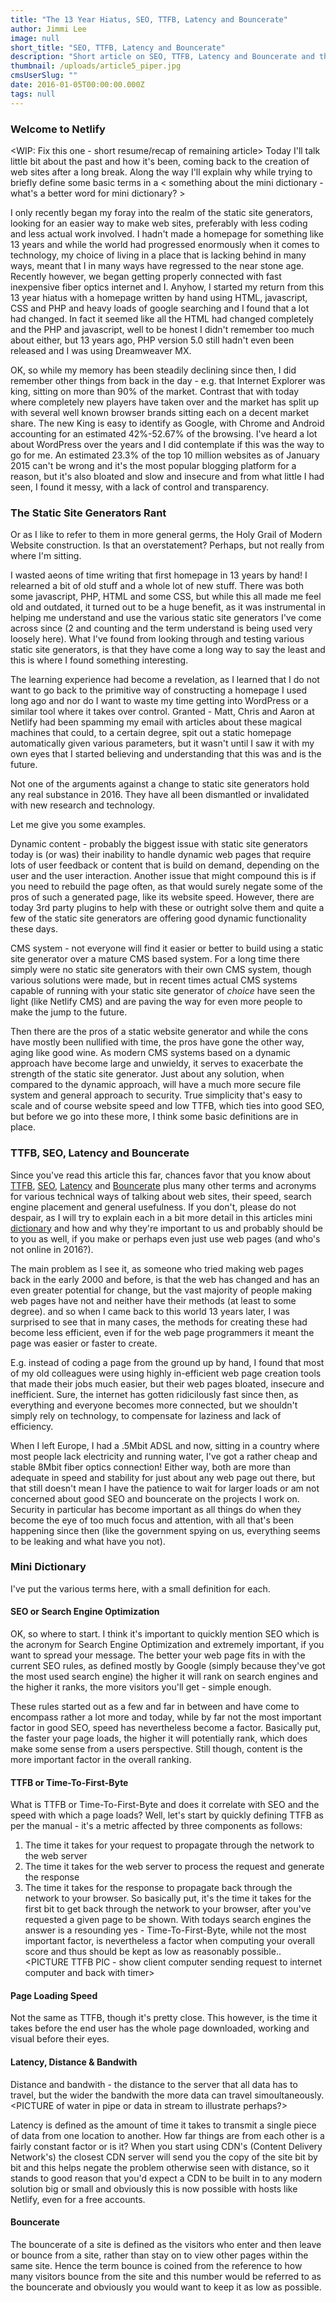 ```yaml
---
title: "The 13 Year Hiatus, SEO, TTFB, Latency and Bouncerate"
author: Jimmi Lee
image: null
short_title: "SEO, TTFB, Latency and Bouncerate"
description: "Short article on SEO, TTFB, Latency and Bouncerate and the past 13 years of change"
thumbnail: /uploads/article5_piper.jpg
cmsUserSlug: ""
date: 2016-01-05T00:00:00.000Z
tags: null
---
```


### **Welcome to Netlify**
<WIP: Fix this one - short resume/recap of remaining article>
Today I'll talk little bit about the past and how it's been, coming back to the creation of web sites after a long break. Along the way I'll explain why while trying to briefly define some basic terms in a < something about the mini dictionary - what's a better word for mini dictionary? >

I only recently began my foray into the realm of the static site generators, looking for an easier way to make web sites, preferably with less coding and less actual work involved.
I hadn't made a homepage for something like 13 years and while the world had progressed enormously when it comes to technology, my choice of living in a place that is lacking behind in many ways, meant that I in many ways have regressed to the near stone age. Recently however, we began getting properly connected with fast inexpensive fiber optics internet and I. Anyhow, I started my return from this 13 year hiatus with a homepage written by hand using HTML, javascript, CSS and PHP and heavy loads of google searching and I found that a lot had changed. In fact it seemed like all the HTML had changed completely and the PHP and javascript, well to be honest I didn't remember too much about either, but 13 years ago, PHP version 5.0 still hadn't even been released and I was using Dreamweaver MX. 

OK, so while my memory has been steadily declining since then, I did remember other things from back in the day - e.g. that Internet Explorer was king, sitting on more than 90% of the market. Contrast that with today where completely new players have taken over and the market has split up with several well known browser brands sitting each on a decent market share. The new King is easy to identify as Google, with Chrome and Android accounting for an estimated 42%-52.67% of the browsing. I've heard a lot about WordPress over the years and I did contemplate if this was the way to go for me. An estimated 23.3% of the top 10 million websites as of January 2015 can't be wrong and it's the most popular blogging platform for a reason, but it's also bloated and slow and insecure and from what little I had seen, I found it messy, with a lack of control and transparency.

### The Static Site Generators Rant 
Or as I like to refer to them in more general germs, the Holy Grail of Modern Website construction. Is that an overstatement? Perhaps, but not really from where I'm sitting.

I wasted aeons of time writing that first homepage in 13 years by hand! I relearned a bit of old stuff and a whole lot of new stuff. There was both some javascript, PHP, HTML and some CSS, but while this all made me feel old and outdated, it turned out to be a huge benefit, as it was instrumental in helping me understand and use the various static site generators I've come across since (2 and counting and the term understand is being used very loosely here). What I've found from looking through and testing various static site generators, is that they have come a long way to say the least and this is where I found something interesting. 

The learning experience had become a revelation, as I learned that I do not want to go back to the primitive way of constructing a homepage I used long ago and nor do I want to waste my time getting into WordPress or a similar tool where it takes over control. Granted - Matt, Chris and Aaron at Netlify had been spamming my email with articles about these magical machines that could, to a certain degree, spit out a static homepage automatically given various parameters, but it wasn't until I saw it with my own eyes that I started believing and understanding that this was and is the future. 

Not one of the arguments against a change to static site generators hold any real substance in 2016. They have all been dismantled or invalidated with new research and technology. 

Let me give you some examples.

Dynamic content - probably the biggest issue with static site generators today is (or was) their inability to handle dynamic web pages that require lots of user feedback or content that is build on demand, depending on the user and the user interaction. Another issue that might compound this is if you need to rebuild the page often, as that would surely negate some of the pros of such a generated page, like its website speed. However, there are today 3rd party plugins to help with these or outright solve them and quite a few of the static site generators are offering good dynamic functionality these days. <NAME A FEW ENGINES WITH DYNAMIC FUNCIONALITY>

CMS system - not everyone will find it easier or better to build using a static site generator over a mature CMS based system. For a long time there simply were no static site generators with their own CMS system, though various solutions were made, but in recent times actual CMS systems capable of running with your static site generator of *choice* have seen the light (like Netlify CMS) and are paving the way for even more people to make the jump to the future.

<!--FOLLOWING PHRASE NEED CLARIFICATION-->

Then there are the pros of a static website generator and while the cons have mostly been nullified with time, the pros have gone the other way, aging like good wine. As modern CMS systems based on a dynamic approach have become large and unwieldy, it serves to exacerbate the strength of the static site generator. Just about any solution, when compared to the dynamic approach, will have a much more secure file system and general approach to security. True simplicity that's easy to scale and of course website speed and low TTFB, which ties into good SEO, but before we go into these more, I think some basic definitions are in place.

### TTFB, SEO, Latency and Bouncerate
Since you've read this article this far, chances favor that you know about [TTFB](#TTFB), [SEO](#SEO), [Latency](#latency) and [Bouncerate](#Bouncerate) plus many other terms and acronyms for various technical ways of talking about web sites, their speed, search engine placement and general usefulness. If you don't, please do not despair, as I will try to explain each in a bit more detail in this articles mini [dictionary](#dictionary) and how and why they're important to us and probably should be to you as well, if you make or perhaps even just use web pages (and who's not online in 2016?).

The main problem as I see it, as someone who tried making web pages back in the early 2000 and before, is that the web has changed and has an even greater potential for change, but the vast majority of people making web pages have not and neither have their methods (at least to some degree).
 and so when I came back to this world 13 years later, I was surprised to see that in many cases, the methods for creating these had become less efficient, even if for the web page programmers it meant the page was easier or faster to create. 

E.g. instead of coding a page from the ground up by hand, I found that most of my old colleagues were using highly in-efficient web page creation tools that made their jobs much easier, but their web pages bloated, insecure and inefficient.  Sure, the internet has gotten ridicilously fast since then, as everything and everyone becomes more connected, but we shouldn't simply rely on technology, to compensate for laziness and lack of efficiency.  

When I left Europe, I had a .5Mbit ADSL and now, sitting in a country where most people lack electricity and running water, I've got a rather cheap and stable 8Mbit fiber optics connection! Either way, both are more than adequate in speed and stability for just about any web page out there, but that still doesn't mean I have the patience to wait for larger loads or am not concerned about good SEO and bouncerate on the projects I work on.  Security in particular has become important as all things do when they become the eye of too much focus and attention, with all that's been happening since then (like the government spying on us, everything seems to be leaking and what have you not).

### Mini Dictionary
<a id="#dictionary"></a>

I've put the various terms here, with a small definition for each.

#### SEO or Search Engine Optimization
<a id="#SEO"></a>

OK, so where to start.  I think it's important to quickly mention SEO which is the acronym for Search Engine Optimization and extremely important, if you want to spread your message. The better your web page fits in with the current SEO rules, as defined mostly by Google (simply because they've got the most used search engine) the higher it will rank on search engines and the higher it ranks, the more visitors you'll get - simple enough.

These rules started out as a few and far in between and have come to encompass rather a lot more and today, while by far not the most important factor in good SEO, speed has nevertheless become a factor. Basically put, the faster your page loads, the higher it will potentially rank, which does make some sense from a users perspective. Still though, content is the more important factor in the overall ranking.
<!--PICTURE SEO PIC: LIST?-->

#### TTFB or Time-To-First-Byte
<a id="#TTFB"></a>

What is TTFB or Time-To-First-Byte and does it correlate with SEO and the speed with which a page loads?
Well, let's start by quickly defining TTFB as per the manual - it's a metric affected by three components as follows:
1. The time it takes for your request to propagate through the network to the web server
2. The time it takes for the web server to process the request and generate the response
3. The time it takes for the response to propagate back through the network to your browser.
So basically put, it's the time it takes for the first bit to get back through the network to your browser, after you've requested a given page to be shown. With todays search engines the answer is a resounding yes - Time-To-First-Byte, while not the most important factor, is nevertheless a factor when computing your overall score and thus should be kept as low as reasonably possible.. 
<PICTURE TTFB PIC - show client computer sending request to internet computer and back with timer>

#### Page Loading Speed
Not the same as TTFB, though it's pretty close. This however, is the time it takes before the end user has the whole page downloaded, working and visual before their eyes.

#### Latency, Distance & Bandwith
<a id="#latency"></a>

Distance and bandwith - the distance to the server that all data has to travel, but the wider the bandwith the more data can travel simoultaneously. 
<PICTURE of water in pipe or data in stream to illustrate perhaps?>

Latency is defined as the amount of time it takes to transmit a single piece of data from one location to another. How far things are from each other is a fairly constant factor or is it? When you start using CDN's (Content Delivery Network's) the closest CDN server will send you the copy of the site bit by bit and this helps negate the problem otherwise seen with distance, so it stands to good reason that you'd expect a CDN to be built in to any modern solution big or small and obviously this is now possible with hosts like Netlify, even for a free accounts.

#### Bouncerate
<a id="#Bouncerate"></a>

The bouncerate of a site is defined as the visitors who enter and then leave or bounce from a site, rather than stay on to view other pages within the same site. Hence the term bounce is coined from the reference to how many visitors bounce from the site and this number would be referred to as the bouncerate and obviously you would want to keep it as low as possible.
<!--PICTURE BounceRate pic - not sure, but illustration showing something bouncing off of something or link to https://blog.kissmetrics.com/wp-content/uploads/2010/11/Bounce-Rate.pdf-->